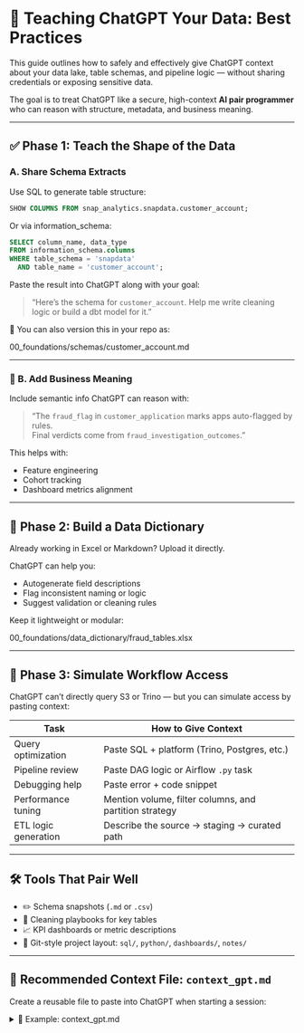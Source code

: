 # 🧠 Teaching ChatGPT Your Data: Best Practices

This guide outlines how to safely and effectively give ChatGPT context about your data lake, table schemas, and pipeline logic — without sharing credentials or exposing sensitive data.

The goal is to treat ChatGPT like a secure, high-context **AI pair programmer** who can reason with structure, metadata, and business meaning.

---

## ✅ Phase 1: Teach the Shape of the Data

### A. Share Schema Extracts

Use SQL to generate table structure:

```sql
SHOW COLUMNS FROM snap_analytics.snapdata.customer_account;
```

Or via information_schema:

```sql
SELECT column_name, data_type 
FROM information_schema.columns 
WHERE table_schema = 'snapdata' 
  AND table_name = 'customer_account';
```

Paste the result into ChatGPT along with your goal:

> “Here’s the schema for `customer_account`. Help me write cleaning logic or build a dbt model for it.”

📁 You can also version this in your repo as:

00_foundations/schemas/customer_account.md

---

### 🧠 B. Add Business Meaning

Include semantic info ChatGPT can reason with:

> “The `fraud_flag` in `customer_application` marks apps auto-flagged by rules.  
> Final verdicts come from `fraud_investigation_outcomes`.”

This helps with:
- Feature engineering  
- Cohort tracking  
- Dashboard metrics alignment

---

## 📘 Phase 2: Build a Data Dictionary

Already working in Excel or Markdown? Upload it directly.

ChatGPT can help you:
- Autogenerate field descriptions  
- Flag inconsistent naming or logic  
- Suggest validation or cleaning rules  

Keep it lightweight or modular:

00_foundations/data_dictionary/fraud_tables.xlsx

---

## 🔗 Phase 3: Simulate Workflow Access

ChatGPT can’t directly query S3 or Trino — but you can simulate access by pasting context:

| **Task**              | **How to Give Context**                                             |
|-----------------------|----------------------------------------------------------------------|
| Query optimization    | Paste SQL + platform (Trino, Postgres, etc.)                         |
| Pipeline review       | Paste DAG logic or Airflow `.py` task                                |
| Debugging help        | Paste error + code snippet                                           |
| Performance tuning    | Mention volume, filter columns, and partition strategy               |
| ETL logic generation  | Describe the source → staging → curated path                         |

---

## 🛠️ Tools That Pair Well

- ✏️ Schema snapshots (`.md` or `.csv`)  
- 🧹 Cleaning playbooks for key tables  
- 📈 KPI dashboards or metric descriptions  
- 📁 Git-style project layout: `sql/`, `python/`, `dashboards/`, `notes/`

---

## 🧩 Recommended Context File: `context_gpt.md`

Create a reusable file to paste into ChatGPT when starting a session:

<details>
<summary>📄 Example: context_gpt.md</summary>

```markdown
# GPT Context for Snap BI Projects

## Environment
- Query engine: Trino
- Main schemas: `snap_analytics.snapdata`, `hive.bi`, `adl.bi`
- Timezone: 'America/Denver'

## Naming Conventions
- Prefixes: `stg_`, `fct_`, `dim_`, `curated_`
- Use snake_case for tables and columns

## Data Projects
- Merchant rankings: use `customer_account`, `customer_application`, `merchant`
- Fraud monitoring: relies on `fraud_flag`, `investigation_outcomes`, `funded_amount`
